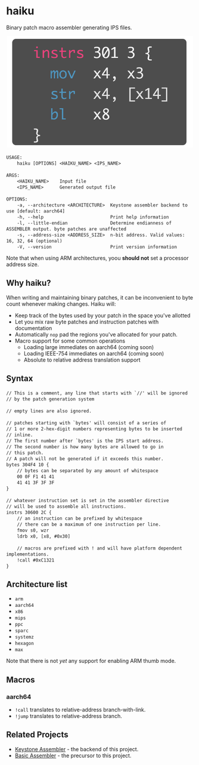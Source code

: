 # haiku
Binary patch macro assembler generating IPS files.
<p align="center"><img src="./haiku.png"/></p>

```
USAGE:
    haiku [OPTIONS] <HAIKU_NAME> <IPS_NAME>

ARGS:
    <HAIKU_NAME>    Input file
    <IPS_NAME>      Generated output file

OPTIONS:
    -a, --architecture <ARCHITECTURE>  Keystone assembler backend to use [default: aarch64]
    -h, --help                         Print help information
    -l, --little-endian                Determine endianness of ASSEMBLER output. byte patches are unaffected
    -s, --address-size <ADDRESS_SIZE>  n-bit address. Valid values: 16, 32, 64 (optional)
    -V, --version                      Print version information
```

Note that when using ARM architectures, yoou **should not** set a processor address size.

## Why haiku?
When writing and maintaining binary patches, it can be inconvenient to byte count whenever making changes. Haiku will:
- Keep track of the bytes used by your patch in the space you've allotted
- Let you mix raw byte patches and instruction patches with documentation
- Automatically `nop` pad the regions you've allocated for your patch.
- Macro support for some common operations
  - Loading large immediates on aarch64 (coming soon)
  - Loading IEEE-754 immediates on aarch64 (coming soon)
  - Absolute to relative address translation support


## Syntax
```
// This is a comment, any line that starts with `//' will be ignored
// by the patch generation system

// empty lines are also ignored.

// patches starting with `bytes' will consist of a series of
// 1 or more 2-hex-digit numbers representing bytes to be inserted
// inline.
// The first number after `bytes' is the IPS start address.
// The second number is how many bytes are allowed to go in
// this patch.
// A patch will not be generated if it exceeds this number.
bytes 304F4 10 {
    // bytes can be separated by any amount of whitespace
    00 0F F1 41 41
    41 41 3F 3F 3F
}

// whatever instruction set is set in the assembler directive
// will be used to assemble all instructions.
instrs 30600 2C {
    // an instruction can be prefixed by whitespace
    // there can be a maximum of one instruction per line.
    fmov s0, wzr
    ldrb x0, [x8, #0x30]

    // macros are prefixed with ! and will have platform dependent implementations.
    !call #0xC1321
}
```

## Architecture list
- `arm`
- `aarch64`
- `x86`
- `mips`
- `ppc`
- `sparc`
- `systemz`
- `hexagon`
- `max`

Note that there is not _yet_ any support for enabling ARM thumb mode.

## Macros
### aarch64
- `!call` translates to relative-address branch-with-link.
- `!jump` translates to relative-address branch.

## Related Projects
- [Keystone Assembler](https://github.com/keystone-engine/keystone) - the backend of this project.
- [Basic Assembler](https://github.com/Tsukihimates/Tsukihime-Translation/tree/main/tools/assembler) - the precursor to this project.

